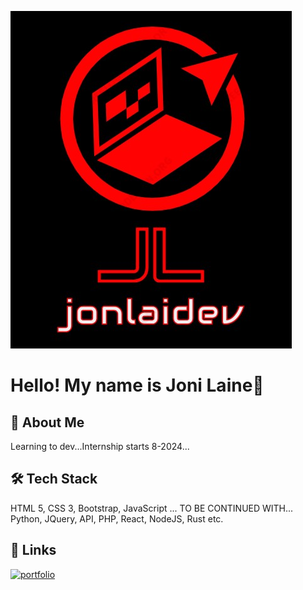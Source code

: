 ![Logo](jonlaidev(LOGO).jpg)



# Hello! My name is Joni Laine👋


## 🚀 About Me
Learning to dev...Internship starts 8-2024...


## 🛠 Tech Stack
HTML 5, CSS 3, Bootstrap, JavaScript ... TO BE CONTINUED WITH... Python, JQuery, API, PHP, React, NodeJS, Rust etc.


## 🔗 Links
[![portfolio](https://img.shields.io/badge/my_portfolio-000?style=for-the-badge&logo=ko-fi&logoColor=white)](https://jonlaidev.github.io/)



